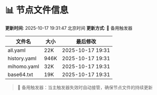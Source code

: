 # 📊 节点文件信息

**更新时间**: 2025-10-17 19:31:47 北京时间
**更新方式**: 🔄 备用触发器

| 文件名 | 大小 | 最后修改 |
|--------|------|----------|
| all.yaml | 22K | 2025-10-17 19:31 |
| history.yaml | 946K | 2025-10-17 19:31 |
| mihomo.yaml | 32K | 2025-10-17 19:31 |
| base64.txt | 19K | 2025-10-17 19:31 |

> 🔄 备用触发器：当主触发器失效时自动接管，确保节点文件的持续更新
